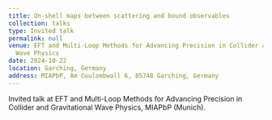 ```yaml
---
title: On-shell maps between scattering and bound observables
collection: talks
type: Invited talk
permalink: null
venue: EFT and Multi-Loop Methods for Advancing Precision in Collider and Gravitational
  Wave Physics
date: 2024-10-22
location: Garching, Germany
address: MIAPbP, Am Coulombwall 6, 85748 Garching, Germany
---
```


Invited talk at EFT and Multi-Loop Methods for Advancing Precision in Collider and Gravitational Wave Physics, MIAPbP (Munich).

